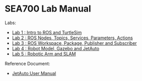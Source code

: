 # SEA700 Lab Manual

Labs:

- [Lab 1 : Intro to ROS and TurtleSim](lab1.md)
- [Lab 2 : ROS Nodes, Topics, Services, Parameters, Actions](lab2.md)
- [Lab 3 : ROS Workspace, Package, Publisher and Subscriber](lab3.md)
- [Lab 4 : Robot Model, Gazebo and JetAuto](lab4.md)
- [Lab 5 : Robotic Arm and SLAM](lab5.md)

Reference Document:

- [JetAuto User Manual](JetAuto-User-Manual.pdf)